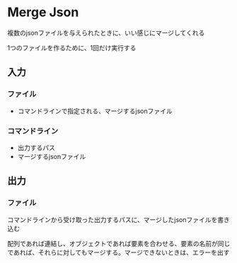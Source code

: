 # Merge Json

複数のjsonファイルを与えられたときに、いい感じにマージしてくれる

1つのファイルを作るために、1回だけ実行する

## 入力

### ファイル

- コマンドラインで指定される、マージするjsonファイル

### コマンドライン

- 出力するパス
- マージするjsonファイル

## 出力

### ファイル

コマンドラインから受け取った出力するパスに、マージしたjsonファイルを書き込む

配列であれば連結し、オブジェクトであれば要素を合わせる、要素の名前が同じであれば、それらに対してもマージする。マージできないときは、エラーを出す